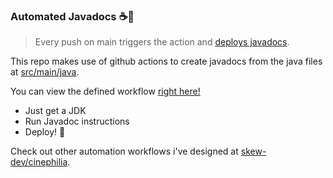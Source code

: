 ### Automated Javadocs ☕📝

> Every push on main triggers the action and [deploys javadocs](https://tonycituk.github.io/automated-javadoc/).

This repo makes use of github actions to create javadocs from the java files at [src/main/java](./src/main/java/).

You can view the defined workflow [right here!](./.github/workflows/main.yml)
- Just get a JDK
- Run Javadoc instructions
- Deploy! 🚀 

Check out other automation workflows i've designed at [skew-dev/cinephilia](https://github.com/skew-dev/cinephilia/tree/main/.github/workflows).